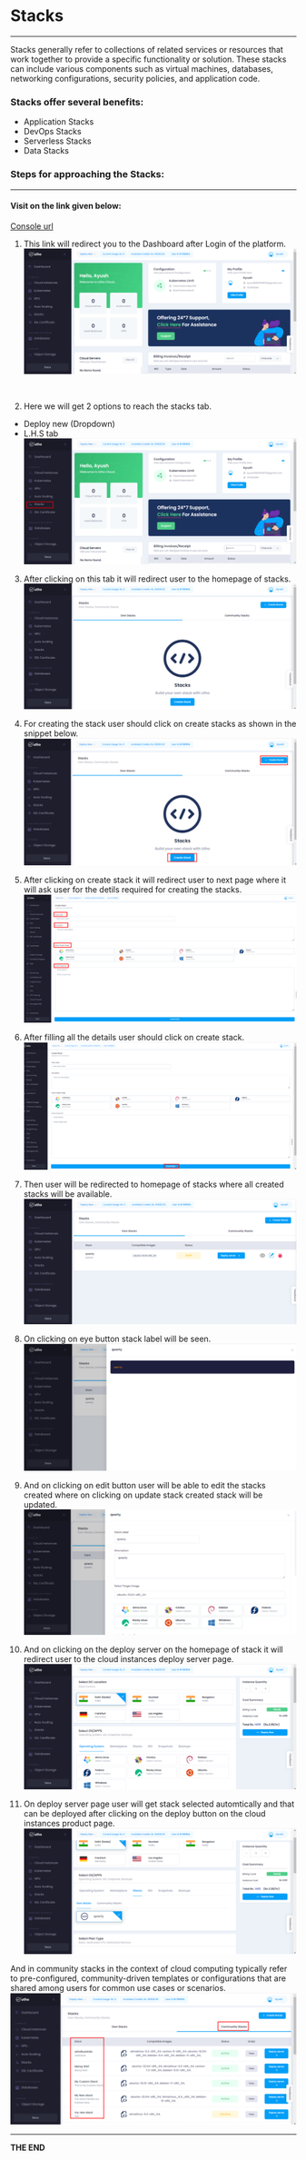 # Stacks
--- 
Stacks generally refer to collections of related services or resources that work together to provide a specific functionality or solution. These stacks can include various components such as virtual machines, databases, networking configurations, security policies, and application code.

### Stacks offer several benefits:
- Application Stacks
- DevOps Stacks
- Serverless Stacks
- Data Stacks

### Steps for approaching the Stacks:
---
#### Visit on the link given below:
>
[Console url](https://console.utho.com/)
1. This link will redirect you to the Dashboard after Login of the platform. 
![Dashboard](./Screenshots/Dashboard.png)
<br />

2.  Here we will get 2 options to reach the stacks tab.
- Deploy new (Dropdown)
- L.H.S tab
![Stack_Process](./Screenshots/Stack_Process.png)

3. After clicking on this tab it will redirect user to the homepage of stacks.
![Stack_Process_01](./Screenshots/Stack_Process_01.png)

4. For creating the stack user should click on create stacks as shown in the snippet below.
![Stack_Process_02](./Screenshots/Stack_Process_02.png)

5. After clicking on create stack it will redirect user to next page where it will ask user for the detils required for creating the stacks.
![Stack_Process_03](./Screenshots/Stack_process_03.png)

6. After filling all the details user should click on create stack.
![Stack_Process_04](./Screenshots/Stack_Process_04.png)

7. Then user will be redirected to homepage of stacks where all created stacks will be available.
![Stack_Process_05](./Screenshots/Stack_Process_05.png)

8. On clicking  on eye button stack label will be seen.
![Stack_Process_06](./Screenshots/Stack_Process_06.png)

9. And on clicking on edit button user will be able to edit the stacks created where on clicking on update stack created stack will be updated.
![Stack_Process_07](./Screenshots/Stack_Process_07.png)

10. And on clicking on the deploy server on the homepage of stack it will redirect user to the cloud instances deploy server page.
![Stack_Process_08](./Screenshots/Stack_Process_08.png)

11. On deploy server page user will get stack selected automtically and that can be deployed after clicking on the deploy button on the cloud instances product page.
![Stack_Process_09](./Screenshots/Stack_Process_09.png)

And in community stacks in the context of cloud computing typically refer to pre-configured, community-driven templates or configurations that are shared among users for common use cases or scenarios.
![Stack_Process_10](./Screenshots/Stack_Process_10.png)

---
**THE END**



